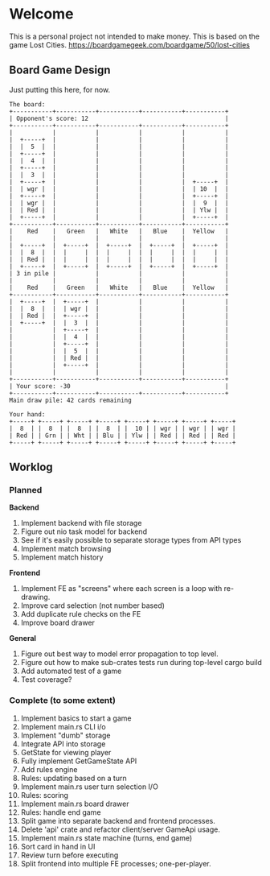# Welcome

This is a personal project not intended to make money. This is based on the game Lost Cities. https://boardgamegeek.com/boardgame/50/lost-cities

## Board Game Design

Just putting this here, for now.

```
The board:
+-----------+-----------+-----------+-----------+-----------+
| Opponent's score: 12                                      |
+-----------+-----------+-----------+-----------+-----------+
|           |           |           |           |           |
|  +-----+  |           |           |           |           |
|  |  5  |  |           |           |           |           |
|  +-----+  |           |           |           |           |
|  |  4  |  |           |           |           |           |
|  +-----+  |           |           |           |           |
|  |  3  |  |           |           |           |           |
|  +-----+  |           |           |           |  +-----+  |
|  | wgr |  |           |           |           |  | 10  |  |
|  +-----+  |           |           |           |  +-----+  |
|  | wgr |  |           |           |           |  |  9  |  |
|  | Red |  |           |           |           |  | Ylw |  |
|  +-----+  |           |           |           |  +-----+  |
+-----------+-----------+-----------+-----------+-----------+
|    Red    |   Green   |   White   |   Blue    |  Yellow   |
|           |           |           |           |           |
|  +-----+  |  +-----+  |  +-----+  |  +-----+  |  +-----+  |
|  |  8  |  |  |     |  |  |     |  |  |     |  |  |     |  |
|  | Red |  |  |     |  |  |     |  |  |     |  |  |     |  |
|  +-----+  |  +-----+  |  +-----+  |  +-----+  |  +-----+  |
| 3 in pile |           |           |           |           |
|           |           |           |           |           |
|    Red    |   Green   |   White   |   Blue    |  Yellow   |
+-----------+-----------+-----------+-----------+-----------+
|  +-----+  |  +-----+  |           |           |           |
|  |  8  |  |  | wgr |  |           |           |           |
|  | Red |  |  +-----+  |           |           |           |
|  +-----+  |  |  3  |  |           |           |           |
|           |  +-----+  |           |           |           |
|           |  |  4  |  |           |           |           |
|           |  +-----+  |           |           |           |
|           |  |  5  |  |           |           |           |
|           |  | Red |  |           |           |           |
|           |  +-----+  |           |           |           |
|           |           |           |           |           |
+-----------+-----------+-----------+-----------+-----------+
| Your score: -30                                           |
+-----------+-----------+-----------+-----------+-----------+
Main draw pile: 42 cards remaining

Your hand:
+-----+ +-----+ +-----+ +-----+ +-----+ +-----+ +-----+ +-----+
|  8  | |  8  | |  8  | |  8  | |  10 | | wgr | | wgr | | wgr |
| Red | | Grn | | Wht | | Blu | | Ylw | | Red | | Red | | Red |
+-----+ +-----+ +-----+ +-----+ +-----+ +-----+ +-----+ +-----+
```

## Worklog

### Planned

**Backend**
1. Implement backend with file storage
1. Figure out nio task model for backend
1. See if it's easily possible to separate storage types from API types
1. Implement match browsing
1. Implement match history

**Frontend**
1. Implement FE as "screens" where each screen is a loop with re-drawing.
1. Improve card selection (not number based)
1. Add duplicate rule checks on the FE
1. Improve board drawer

**General**
1. Figure out best way to model error propagation to top level.
1. Figure out how to make sub-crates tests run during top-level cargo build
1. Add automated test of a game
1. Test coverage?

### Complete (to some extent)

1. Implement basics to start a game
1. Implement main.rs CLI i/o
1. Implement "dumb" storage
1. Integrate API into storage
1. GetState for viewing player
1. Fully implement GetGameState API
1. Add rules engine
1. Rules: updating based on a turn
1. Implement main.rs user turn selection I/O
1. Rules: scoring
1. Implement main.rs board drawer
1. Rules: handle end game
1. Split game into separate backend and frontend processes.
1. Delete 'api' crate and refactor client/server GameApi usage.
1. Implement main.rs state machine (turns, end game)
1. Sort card in hand in UI
1. Review turn before executing
1. Split frontend into multiple FE processes; one-per-player.
